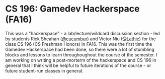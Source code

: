 # CS 196: Gamedev Hackerspace (FA16)
This was a "hackerspace" - a lab/lecture/wildcard discussion section - led by students Rick Sheahan ([@cucumbur](https://github.com/cucumbur)) and Victor Niu ([@Lathie](https://github.com/lathie)) for the class CS 196 (CS Freshman Honors) in FA16. This was the first time the Gamedev Hackerspace had been done, so there were a lot of stumbling blocks and lessons to learn throughoughout the course of the semester. I am working on writing a post-morterm of the hackerspace and CS 196 in general that I think will be helpful to future iterations of the course - or future student-run classes in general.
